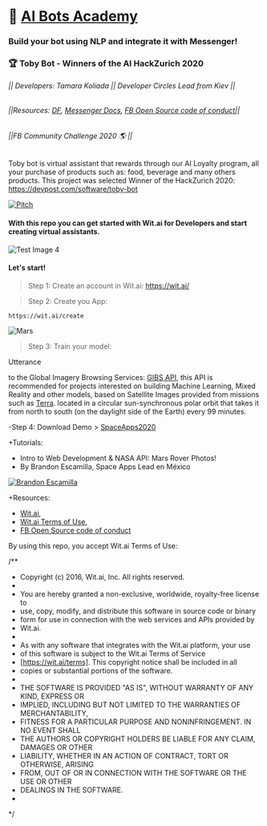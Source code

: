 # 🤖 [AI Bots Academy](#)  
### Build your bot using NLP and integrate it with Messenger!
### 🏆 Toby Bot - Winners of the AI HackZurich 2020 
###### || Developers: Tamara Koliada || Developer Circles Lead from Kiev ||
###### ||Resources: [DF](#), [Messenger Docs](https://wit.ai/terms#3), [FB Open Source code of conduct](https://engineering.fb.com/codeofconduct/)||
###### ||FB Community Challenge 2020 🌎 || 

Toby bot is virtual assistant that rewards through our AI Loyalty program, all your purchase of products such as: food, beverage and many others products. This project was selected Winner of the HackZurich 2020: https://devpost.com/software/toby-bot

[![Pitch](https://img.youtube.com/vi/45elKi5Vn0k/0.jpg)](https://youtu.be/45elKi5Vn0k)

#### With this repo you can get started with Wit.ai for Developers and start creating virtual assistants. 

![Test Image 4](https://github.com/leoaiassistant/NASA_GIBS/blob/master/IMG/model.png)

#### Let's start!

> Step 1: Create an account in Wit.ai: https://wit.ai/

> Step 2: Create you App:

```
https://wit.ai/create
```

![Mars](https://github.com/leoaiassistant/NASA_APIs/blob/master/IMG/MARS.jpg) 

> Step 3: Train your model:

Utterance



 to the Global Imagery Browsing Services: [GIBS API](https://earthdata.nasa.gov/eosdis/science-system-description/eosdis-components/gibs), this API is recommended for projects interested on building Machine Learning, Mixed Reality and other models, based on Satellite Images provided from missions such as [Terra](https://www.nasa.gov/mission_pages/terra/spacecraft/index.html). located in a circular sun-synchronous polar orbit that takes it from north to south (on the daylight side of the Earth) every 99 minutes.

-Step 4: Download Demo > [SpaceApps2020](https://github.com/leoaiassistant/NASA_APIs_SpaceApps2020/)


+Tutorials:
- Intro to Web Development & NASA API: Mars Rover Photos!
- By Brandon Escamilla, Space Apps Lead en México

[![Brandon Escamilla](https://img.youtube.com/vi/KcyGr_onNiM/1.jpg)](https://youtu.be/KcyGr_onNiM)

+Resources:

- [Wit.ai](https://wit.ai/),
- [Wit.ai Terms of Use](https://wit.ai/terms#3),
- [FB Open Source code of conduct](https://engineering.fb.com/codeofconduct/)

By using this repo, you accept Wit.ai Terms of Use:

/**
* Copyright (c) 2016, Wit.ai, Inc. All rights reserved.
*
* You are hereby granted a non-exclusive, worldwide, royalty-free license to
* use, copy, modify, and distribute this software in source code or binary
* form for use in connection with the web services and APIs provided by
* Wit.ai.
*
* As with any software that integrates with the Wit.ai platform, your use
* of this software is subject to the Wit.ai Terms of Service
* [https://wit.ai/terms]. This copyright notice shall be included in all
* copies or substantial portions of the software.
*
* THE SOFTWARE IS PROVIDED "AS IS", WITHOUT WARRANTY OF ANY KIND, EXPRESS OR
* IMPLIED, INCLUDING BUT NOT LIMITED TO THE WARRANTIES OF MERCHANTABILITY,
* FITNESS FOR A PARTICULAR PURPOSE AND NONINFRINGEMENT. IN NO EVENT SHALL
* THE AUTHORS OR COPYRIGHT HOLDERS BE LIABLE FOR ANY CLAIM, DAMAGES OR OTHER
* LIABILITY, WHETHER IN AN ACTION OF CONTRACT, TORT OR OTHERWISE, ARISING
* FROM, OUT OF OR IN CONNECTION WITH THE SOFTWARE OR THE USE OR OTHER
* DEALINGS IN THE SOFTWARE.
*
*/
